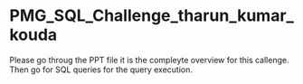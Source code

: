 # PMG_SQL_Challenge_tharun_kumar_kouda
Please go throug the PPT file it is the compleyte overview for this callenge. Then go for SQL queries for the query execution.
